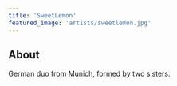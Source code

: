 ```yaml
---
title: 'SweetLemon'
featured_image: 'artists/sweetlemon.jpg'
---
```


## About

German duo from Munich, formed by two sisters.
